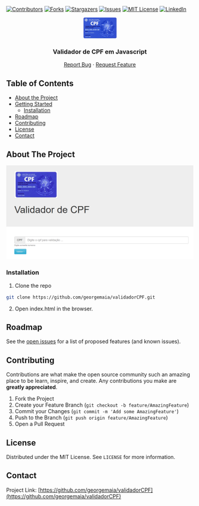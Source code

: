 [![Contributors][contributors-shield]][contributors-url]
[![Forks][forks-shield]][forks-url]
[![Stargazers][stars-shield]][stars-url]
[![Issues][issues-shield]][issues-url]
[![MIT License][license-shield]][license-url]
[![LinkedIn][linkedin-shield]][linkedin-url]

<!-- PROJECT LOGO -->
<p align="center">
  <a href="https://georgemaia.github.io/validadorCPF/">
    <img src="cpf.png" alt="Logo" width="91" height="56">
  </a>

  <h3 align="center">Validador de CPF em Javascript</h3>

  <p align="center">
    <a href="https://github.com/georgemaia/validadorCPF/issues">Report Bug</a>
    ·
    <a href="https://github.com/georgemaia/validadorCPF/issues">Request Feature</a>
  </p>
</p>



<!-- TABLE OF CONTENTS -->
## Table of Contents

* [About the Project](#about-the-project)
* [Getting Started](#getting-started)
  * [Installation](#installation)
* [Roadmap](#roadmap)
* [Contributing](#contributing)
* [License](#license)
* [Contact](#contact)



<!-- ABOUT THE PROJECT -->
## About The Project

[![Product Name Screen Shot][product-screenshot]](https://georgemaia.github.io/validadorCPF/)


<!-- GETTING STARTED -->

### Installation

1. Clone the repo
```sh
git clone https://github.com/georgemaia/validadorCPF.git
```
2. Open index.html in the browser.



<!-- ROADMAP -->
## Roadmap

See the [open issues](https://github.com/georgemaia/validadorCPF/issues) for a list of proposed features (and known issues).



<!-- CONTRIBUTING -->
## Contributing

Contributions are what make the open source community such an amazing place to be learn, inspire, and create. Any contributions you make are **greatly appreciated**.

1. Fork the Project
2. Create your Feature Branch (`git checkout -b feature/AmazingFeature`)
3. Commit your Changes (`git commit -m 'Add some AmazingFeature'`)
4. Push to the Branch (`git push origin feature/AmazingFeature`)
5. Open a Pull Request



<!-- LICENSE -->
## License

Distributed under the MIT License. See `LICENSE` for more information.



<!-- CONTACT -->
## Contact

Project Link: [https://github.com/georgemaia/validadorCPF](https://github.com/georgemaia/validadorCPF)






<!-- MARKDOWN LINKS & IMAGES -->
<!-- https://www.markdownguide.org/basic-syntax/#reference-style-links -->
[contributors-shield]: https://img.shields.io/github/contributors/georgemaia/validadorCPF.svg?style=flat-square
[contributors-url]: https://github.com/georgemaia/validadorCPF/graphs/contributors
[forks-shield]: https://img.shields.io/github/forks/georgemaia/validadorCPF.svg?style=flat-square
[forks-url]: https://github.com/georgemaia/validadorCPF/network/members
[stars-shield]: https://img.shields.io/github/stars/georgemaia/validadorCPF.svg?style=flat-square
[stars-url]: https://github.com/georgemaia/validadorCPF/stargazers
[issues-shield]: https://img.shields.io/github/issues/georgemaia/validadorCPF.svg?style=flat-square
[issues-url]: https://github.com/georgemaia/validadorCPF/issues
[license-shield]: https://img.shields.io/github/license/georgemaia/validadorCPF.svg?style=flat-square
[license-url]: https://github.com/georgemaia/validadorCPF/blob/master/LICENSE.txt
[linkedin-shield]: https://img.shields.io/badge/-LinkedIn-black.svg?style=flat-square&logo=linkedin&colorB=555
[linkedin-url]: https://linkedin.com/in/georgemaia
[product-screenshot]: screenshot.png
